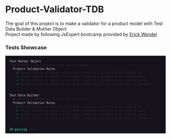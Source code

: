 # Product-Validator-TDB

The goal of this project is to make a validator for a product model with Test Data Builder &amp; Mother Object </br>
Project made by following JsExpert bootcamp provided by [Erick Wendel](https://github.com/erickwendel)

### Tests Showcase

<img align="center" src="./assets/test.png" />
